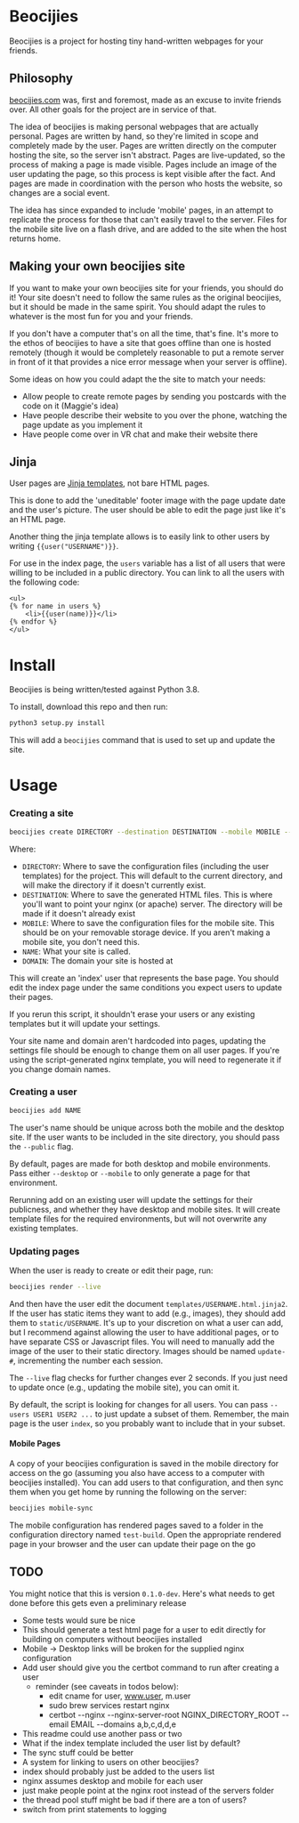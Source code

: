 # Beocijies

Beocijies is a project for hosting tiny hand-written webpages for your friends.

## Philosophy

[beocijies.com](https://beocijies.com) was, first and foremost, made as an excuse to invite friends over.
All other goals for the project are in service of that.

The idea of beocijies is making personal webpages that are actually personal.
Pages are written by hand, so they're limited in scope and completely made by the user.
Pages are written directly on the computer hosting the site, so the server isn't abstract.
Pages are live-updated, so the process of making a page is made visible.
Pages include an image of the user updating the page, so this process is kept visible after the fact.
And pages are made in coordination with the person who hosts the website, so changes are a social event.

The idea has since expanded to include 'mobile' pages, in an attempt to replicate the process for those that can't easily travel to the server.
Files for the mobile site live on a flash drive, and are added to the site when the host returns home.

## Making your own beocijies site

If you want to make your own beocijies site for your friends, you should do it!
Your site doesn't need to follow the same rules as the original beocijies, but it should be made in the same spirit.
You should adapt the rules to whatever is the most fun for you and your friends.

If you don't have a computer that's on all the time, that's fine.
It's more to the ethos of beocijies to have a site that goes offline than one is hosted remotely (though it would be completely reasonable to put a remote server in front of it that provides a nice error message when your server is offline).

Some ideas on how you could adapt the the site to match your needs:
* Allow people to create remote pages by sending you postcards with the code on it (Maggie's idea)
* Have people describe their website to you over the phone, watching the page update as you implement it
* Have people come over in VR chat and make their website there

## Jinja

User pages are [Jinja templates](https://jinja.palletsprojects.com/en/3.1.x/), not bare HTML pages.

This is done to add the 'uneditable' footer image with the page update date and the user's picture.
The user should be able to edit the page just like it's an HTML page.

Another thing the jinja template allows is to easily link to other users by writing `{{user("USERNAME")}}`.

For use in the index page, the `users` variable has a list of all users that were willing to be included in a public directory.
You can link to all the users with the following code:

```jinja2
<ul>
{% for name in users %}
    <li>{{user(name)}}</li>
{% endfor %}
</ul>
```

# Install

Beocijies is being written/tested against Python 3.8.

To install, download this repo and then run:
```sh
python3 setup.py install
```

This will add a `beocijies` command that is used to set up and update the site.

# Usage

### Creating a site

```sh
beocijies create DIRECTORY --destination DESTINATION --mobile MOBILE --name NAME --domain DOMAIN
```

Where:
* `DIRECTORY`: Where to save the configuration files (including the user templates) for the project. This will default to the current directory, and will make the directory if it doesn't currently exist.
* `DESTINATION`: Where to save the generated HTML files. This is where you'll want to point your nginx (or apache) server. The directory will be made if it doesn't already exist
* `MOBILE`: Where to save the configuration files for the mobile site. This should be on your removable storage device. If you aren't making a mobile site, you don't need this.
* `NAME`: What your site is called.
* `DOMAIN`: The domain your site is hosted at

This will create an 'index' user that represents the base page.
You should edit the index page under the same conditions you expect users to update their pages.

If you rerun this script, it shouldn't erase your users or any existing templates but it will update your settings.

Your site name and domain aren't hardcoded into pages, updating the settings file should be enough to change them on all user pages.
If you're using the script-generated nginx template, you will need to regenerate it if you change domain names.

### Creating a user

```sh
beocijies add NAME
```

The user's name should be unique across both the mobile and the desktop site.
If the user wants to be included in the site directory, you should pass the `--public` flag.

By default, pages are made for both desktop and mobile environments. Pass either `--desktop` or `--mobile` to only generate a page for that environment.

Rerunning add on an existing user will update the settings for their publicness, and whether they have desktop and mobile sites.
It will create template files for the required environments, but will not overwrite any existing templates.

### Updating pages

When the user is ready to create or edit their page, run:

```sh
beocijies render --live
```

And then have the user edit the document `templates/USERNAME.html.jinja2`.
If the user has static items they want to add (e.g., images), they should add them to `static/USERNAME`.
It's up to your discretion on what a user can add, but I recommend against allowing the user to have additional pages, or to have separate CSS or Javascript files.
You will need to manually add the image of the user to their static directory. Images should be named `update-#`, incrementing the number each session.

The `--live` flag checks for further changes ever 2 seconds. If you just need to update once (e.g., updating the mobile site), you can omit it.

By default, the script is looking for changes for all users.
You can pass `--users USER1 USER2 ...` to just update a subset of them.
Remember, the main page is the user `index`, so you probably want to include that in your subset.

#### Mobile Pages

A copy of your beocijies configuration is saved in the mobile directory for access on the go (assuming you also have access to a computer with beocijies installed).
You can add users to that configuration, and then sync them when you get home by running the following on the server:

```sh
beocijies mobile-sync
```

The mobile configuration has rendered pages saved to a folder in the configuration directory named `test-build`.
Open the appropriate rendered page in your browser and the user can update their page on the go

## TODO

You might notice that this is version `0.1.0-dev`.
Here's what needs to get done before this gets even a preliminary release
* Some tests would sure be nice
* This should generate a test html page for a user to edit directly for building on computers without beocijies installed
* Mobile -> Desktop links will be broken for the supplied nginx configuration
* Add user should give you the certbot command to run after creating a user
  * reminder (see caveats in todos below):
    * edit cname for user, www.user, m.user
    * sudo brew services restart nginx
    * certbot --nginx --nginx-server-root NGINX_DIRECTORY_ROOT --email EMAIL --domains a,b,c,d,d,e
* This readme could use another pass or two
* What if the index template included the user list by default?
* The sync stuff could be better
* A system for linking to users on other beocijies?
* index should probably just be added to the users list
* nginx assumes desktop and mobile for each user
* just make people point at the nginx root instead of the servers folder
* the thread pool stuff might be bad if there are a ton of users?
* switch from print statements to logging